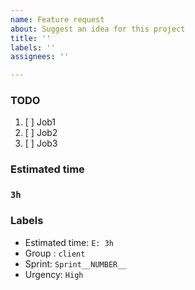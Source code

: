 ```yaml
---
name: Feature request
about: Suggest an idea for this project
title: ''
labels: ''
assignees: ''

---
```


### TODO
1. [ ] Job1
2. [ ] Job2
3. [ ] Job3

### Estimated time
### `3h`

### Labels
- Estimated time: `E: 3h`
- Group : `client`
- Sprint: `Sprint__NUMBER__`
- Urgency: `High`
